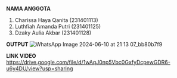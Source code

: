 **NAMA ANGGOTA**
1. Charissa Haya Qanita (231401113)
2. Luthfiah Amanda Putri (231401125)
3. Dzaky Aulia Akbar (231401128)

**OUTPUT**
![WhatsApp Image 2024-06-10 at 21 13 07_bb80b7f9](https://github.com/chaesiumspears/UAS_LAB_AP/assets/164497871/496fcacf-6757-426a-bf3b-5456dfc96d53)

**LINK VIDEO**
https://drive.google.com/file/d/1wAqJ0np5Vbc0GxfyDcpewGDR6-u6y4DU/view?usp=sharing
